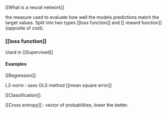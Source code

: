 
[[What is a neural network]]

the measure used to evaluate how well the models predictions match the target values. Split into two types [[loss function]] and [[ reward function]] (opposite of cost).

### [[loss function]]

 Used in [[Supervised]]
#### Examples 

[[Regression]]: 

L2-norm : uses OLS method [[mean square error]]

[[Classification]]:

[[Cross entropy]] : vector of probabilities, lower the better.